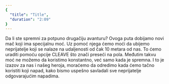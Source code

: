 ```yaml
---
{
  "title": "Title",
  "duration": "2:09"
}
---
```


Da li ste spremni za potpuno drugačiju avanturu? Ovoga puta dobijamo novi mač koji ima specijalnu moć. Uz pomoć njega ćemo moći da ubijemo neprijatelje koji se nalaze na udaljenosti od čak 10 metara od nas. To ćemo uraditi pomoću opcije CLEAVE što znači preseći na pola. Međutim takvu moć ne možemo da koristimo konstantno, već samo kada je spremna. I to je izazov za nas i našeg heroja, moraćemo da odredimo kada ćemo tačno koristiti koji napad, kako bismo uspešno savladali sve neprijatelje odgovarajućim napadima.

